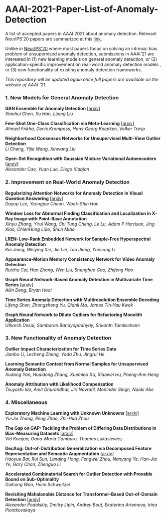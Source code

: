 # AAAI-2021-Paper-List-of-Anomaly-Detection
A list of accepted papers in AAAI 2021 about anomaly detection. Relevant NeurIPS'20 papers are summarized at this [link](https://github.com/ZIYU-DEEP/Papers-on-Anomaly-Detection-in-NeurIPS-2020).

Unlike in [NeurIPS'20](https://github.com/ZIYU-DEEP/Papers-on-Anomaly-Detection-in-NeurIPS-2020) where most papers focus on solving an intrinsic bias problem of unsupervised anomaly detection, submissions in AAAI'21 are interested in (1) new learning models on general anomaly detection, or (2) application-specific improvement on real-world anomaly detection models , or (3) new functionality of existing anomaly detection frameworks.

*This repository will be updated again once full papers are available on the website of AAAI '21.*  

### 1. New Models for General Anomaly Detection
**GAN  Ensemble  for  Anomaly  Detection** [[arxiv](https://arxiv.org/abs/2012.07988)]  
*Xiaohui  Chen,  Xu  Han,  Liping  Liu*

**Few-­Shot  One-­Class  Classification  via  Meta­‐Learning** [[arxiv](https://arxiv.org/abs/2007.04146)]  
*Ahmed  Frikha,  Denis  Krompass,  Hans‐Georg  Koepken,  Volker  Tresp*  

**Neighborhood  Consensus  Networks  for  Unsupervised  Multi-­View  Outlier  Detection**  
*Li  Cheng,  Yijie  Wang,  Xinwang  Liu*

**Open-Set Recognition with Gaussian Mixture Variational Autoencoders** [[arxiv](https://arxiv.org/abs/2006.02003)]   
*Alexander Cao, Yuan Luo, Diego Klabjan*  

### 2. Improvement on Real-World Anomaly Detection
**Regularizing  Attention  Networks  for  Anomaly  Detection  in  Visual  Question  Answering** [[arxiv](https://arxiv.org/abs/2009.10054)]    
*Doyup  Lee,  Yeongjae  Cheon,  Wook-Shin  Han*  

**Window  Loss  for  Abnormal  Finding  Classification  and  Localization  in  X‐Ray  Image  with  Point-­Base  Annotation**  
*Xinyu  Zhang,  Yirui  Wang,  Chi  Tung  Cheng,  Le  Lu,  Adam  P  Harrison,  Jing  Xiao,  ChienHung  Liao,  Shun  Miao*  

**LREN:  Low-­Rank  Embedded  Network  for  Sample-­Free  Hyperspectral  Anomaly  Detection**  
*Kai  Jiang,  Weiying  Xie,  Jie  Lei,  Tao  Jiang,  Yunsong  Li*  

**Appearance‐Motion  Memory  Consistency  Network  for  Video  Anomaly  Detection**  
*Ruichu  Cai,  Hao  Zhang,  Wen  Liu,  Shenghua  Gao,  Zhifeng  Hao*  

**Graph  Neural  Network-­Based  Anomaly  Detection  in  Multivariate  Time  Series** [[arxiv](https://bhooi.github.io/papers/gdn_aaai2021.pdf)]       
*Ailin  Deng,  Bryan  Hooi*  

**Time  Series  Anomaly  Detection  with  Multiresolution  Ensemble  Decoding**  
*Lifeng  Shen,  Zhongzhong  Yu,  Qianli  Ma,  James  Tin-­Yau  Kwok*  

**Graph  Neural  Network  to  Dilute  Outliers  for  Refactoring  Monolith  Application**  
*Utkarsh  Desai,  Sambaran  Bandyopadhyay,  Srikanth  Tamilselvam*  


### 3. New Functionality of Anomaly Detection
**Outlier  Impact  Characterization  for  Time  Series  Data**  
*Jianbo  Li,  Lecheng  Zheng,  Yada  Zhu,  Jingrui  He*  

**Learning  Semantic  Context  from  Normal  Samples  for  Unsupervised  Anomaly  Detection**  
*Xudong  Yan,  Huaidong  Zhang,  Xuemiao  Xu,  Xiaowei  Hu,  Pheng-­Ann  Heng*

**Anomaly  Attribution  with  Likelihood  Compensation**  
*Tsuyoshi  Ide,  Amit  Dhurandhar,  Jiri  Navratil,  Moninder  Singh,  Naoki  Abe*  


### 4. Miscellaneous
**Exploratory Machine Learning with Unknown Unknowns** [[arxiv](https://arxiv.org/abs/2002.01605)]     
*Yu-Jie Zhang, Peng Zhao, Zhi-Hua Zhou*  

**The Gap on GAP: Tackling the Problem of Differing Data Distributions in Bias-Measuring Datasets** [[arxiv](https://arxiv.org/abs/2011.01837)]    
*Vid Kocijan, Oana-Maria Camburu, Thomas Lukasiewicz*  

**DecAug:  Out-­of-­Distribution  Generalization  via  Decomposed  Feature  Representation  and  Semantic  Augmentation** [[arxiv](https://arxiv.org/abs/2012.09382)]    
*Haoyue  Bai,  Rui  Sun,  Lanqing  Hong,  Fengwei  Zhou,  Nanyang  Ye,  Han-Jia  Ye,  Gary  Chan,  Zhenguo  Li*  

**Accelerated  Combinatorial  Search  for  Outlier  Detection  with  Provable  Bound  on  Sub-­Optimality**  
*Guihong  Wan,  Haim  Schweitzer*  

**Revisiting Mahalanobis Distance for Transformer-Based Out-of-Domain Detection** [[arxiv](https://arxiv.org/abs/2101.03778v1)]  
*Alexander Podolskiy, Dmitry Lipin, Andrey Bout, Ekaterina Artemova, Irina Piontkovskaya*
